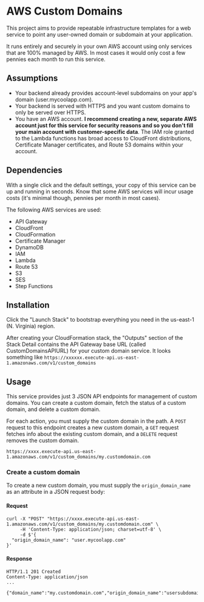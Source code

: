 # AWS Custom Domains

This project aims to provide repeatable infrastructure templates for a web service to point any user-owned domain or subdomain at your application.

It runs entirely and securely in your own AWS account using only services that are 100% managed by AWS. In most cases it would only cost a few pennies each month to run this service.

## Assumptions

* Your backend already provides account-level subdomains on your app's domain (user.mycoolapp.com).
* Your backend is served with HTTPS and you want custom domains to only be served over HTTPS.
* You have an AWS account. **I recommend creating a new, separate AWS account just for this service for security reasons and so you don't fill your main account with customer-specific data**. The IAM role granted to the Lambda functions has broad access to CloudFront distributions, Certificate Manager certificates, and Route 53 domains within your account.

## Dependencies

With a single click and the default settings, your copy of this service can be up and running in seconds. Know that some AWS services will incur usage costs (it's minimal though, pennies per month in most cases).

The following AWS services are used:

* API Gateway
* CloudFront
* CloudFormation
* Certificate Manager
* DynamoDB
* IAM
* Lambda
* Route 53
* S3
* SES
* Step Functions

## Installation

Click the "Launch Stack" to bootstrap everything you need in the us-east-1 (N. Virginia) region.

After creating your CloudFormation stack, the "Outputs" section of the Stack Detail contains the API Gateway base URL (called CustomDomainsAPIURL) for your custom domain service. It looks something like `https://xxxxxx.execute-api.us-east-1.amazonaws.com/v1/custom_domains`

## Usage

This service provides just 3 JSON API endpoints for management of custom domains. You can create a custom domain, fetch the status of a custom domain, and delete a custom domain.

For each action, you must supply the custom domain in the path. A `POST` request to this endpoint creates a new custom domain, a `GET` request fetches info about the existing custom domain, and a `DELETE` request removes the custom domain.

```
https://xxxx.execute-api.us-east-1.amazonaws.com/v1/custom_domains/my.customdomain.com
```

### Create a custom domain

To create a new custom domain, you must supply the `origin_domain_name` as an attribute in a JSON request body:

#### Request

```
curl -X "POST" "https://xxxx.execute-api.us-east-1.amazonaws.com/v1/custom_domains/my.customdomain.com" \
     -H 'Content-Type: application/json; charset=utf-8' \
     -d $'{
  "origin_domain_name": "user.mycoolapp.com"
}'
```

#### Response

```
HTTP/1.1 201 Created
Content-Type: application/json
...

{"domain_name":"my.customdomain.com","origin_domain_name":"usersubdomain.myapp.com","setup_started_at":1513277524474,"setup_verified_at":null,"setup_verification_failed_at":null,"delete_started_at":null,"nameservers":null,"route53_hosted_zone_created_at":null,"route53_hosted_zone_id":null,"nameserver_delegation_verified_at":null,"ses_domain_identity_created_at":null,"ses_domain_identity_verified_at":null,"ses_domain_dkim_verified_at":null,"acm_certificate_arn":null,"acm_certificate_verified_at":null,"cloudfront_distribution_id":null,"cloudfront_distribution_domain_name":null,"cloudfront_distribution_verified_at":null}
```
